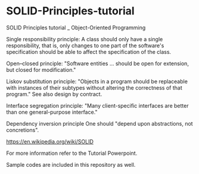 # SOLID-Principles-tutorial
SOLID Principles tutorial _ Object-Oriented Programming




Single responsibility principle: 
A class should only have a single responsibility, that is, only changes to one part of the software's specification should be able to affect the specification of the class.


Open–closed principle: 
"Software entities ... should be open for extension, but closed for modification."


Liskov substitution principle: 
"Objects in a program should be replaceable with instances of their subtypes without altering the correctness of that program." See also design by contract.


Interface segregation principle: 
"Many client-specific interfaces are better than one general-purpose interface."


Dependency inversion principle
One should "depend upon abstractions, not concretions".


https://en.wikipedia.org/wiki/SOLID


For more information refer to the Tutorial Powerpoint.

Sample codes are included in this repository as well.
